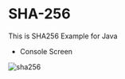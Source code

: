 # SHA-256
This is SHA256 Example for Java

- Console Screen

![sha256](https://user-images.githubusercontent.com/96816327/162485132-c3d68628-7707-417e-878a-c110d3d672e7.PNG)
